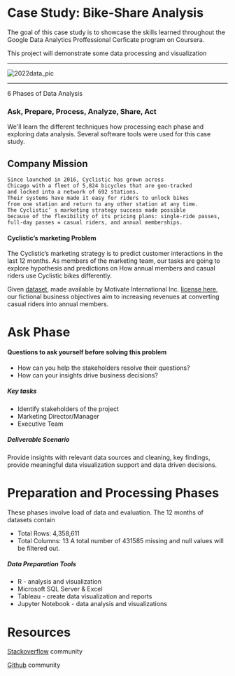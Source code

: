 
# Case Study: Bike-Share Analysis 
 The goal of this case study is to showcase the skills learned 
 throughout the Google Data Analytics Proffessional 
 Cerficate program on Coursera.

 This project will demonstrate some data processing and visualization
 
 ------------------------------------------------------------------
 
 ![2022data_pic](https://user-images.githubusercontent.com/36643432/163570923-1f7776e0-5452-49a7-b2a1-7dde0394b335.png)

------------------------------------------------------------------
 
 6 Phases of Data Analysis 
 ### Ask, Prepare, Process, Analyze, Share, Act
 
 We'll learn the different techniques 
 how processing each phase and exploring data analysis. 
 Several software tools were used for this case study.


 ## Company Mission
    Since launched in 2016, Cyclistic has grown across 
    Chicago with a fleet of 5,824 bicycles that are geo-tracked 
    and locked into a network of 692 stations. 
    Their systems have made it easy for riders to unlock bikes 
    from one station and return to any other station at any time. 
    The Cyclistic’ s marketing strategy success made possible 
    because of the flexibility of its pricing plans: single-ride passes, 
    full-day passes = casual riders, and annual memberships.

#### Cyclistic’s marketing Problem
The Cyclistic’s marketing strategy is 
to predict customer interactions in the last 12 months.
As members of the marketing team, our tasks are going to
explore hypothesis and predictions on 
How annual members and casual riders use Cyclistic bikes differently.

Given [dataset](https://divvy-tripdata.s3.amazonaws.com/index.html), 
made available by Motivate International Inc. 
[license here](https://ride.divvybikes.com/data-license-agreement), 
our fictional business objectives aim to increasing revenues at
converting casual riders into annual members.


# Ask Phase

#### Questions to ask yourself before solving this problem

- How can you help the stakeholders resolve their questions?
- How can your insights drive business decisions?

##### Key tasks 

- Identify stakeholders of the project 
- Marketing Director/Manager
- Executive Team

##### Deliverable Scenario
Provide insights with relevant data sources 
and cleaning, key findings,
provide meaningful data visualization support 
and data driven decisions.


# Preparation and Processing Phases
These phases involve load of data and evaluation.
The 12 months of datasets contain 
- Total Rows: 4,358,611
- Total Columns: 13
A total number of 431585 missing 
and null values will be filtered out.


##### Data Preparation Tools 
- R - analysis and visualization
- Microsoft SQL Server & Excel
- Tableau - create data visualization and reports
- Jupyter Notebook - data analysis and visualizations


# Resources
[Stackoverflow](https://stackoverflow.com/) community

[Github](https://github.com/) community











